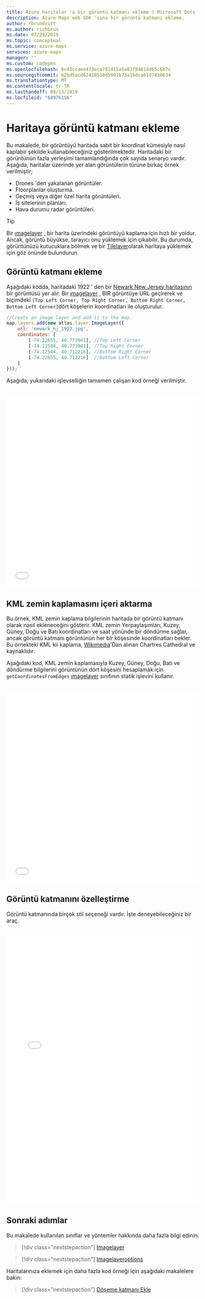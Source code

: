 ```yaml
---
title: Azure haritalar 'a bir görüntü katmanı ekleme | Microsoft Docs
description: Azure Maps web SDK 'sına bir görüntü katmanı ekleme.
author: rbrundritt
ms.author: richbrun
ms.date: 07/29/2019
ms.topic: conceptual
ms.service: azure-maps
services: azure-maps
manager: ''
ms.custom: codepen
ms.openlocfilehash: 6c43ccaee473eca701d15a5a83f84814d65c6b7c
ms.sourcegitcommit: 62bd5acd62418518d5991b73a16dca61d7430634
ms.translationtype: MT
ms.contentlocale: tr-TR
ms.lasthandoff: 08/13/2019
ms.locfileid: "68976156"
---
```

# <a name="add-an-image-layer-to-a-map"></a>Haritaya görüntü katmanı ekleme

Bu makalede, bir görüntüyü haritada sabit bir koordinat kümesiyle nasıl kaplabir şekilde kullanabileceğiniz gösterilmektedir. Haritadaki bir görüntünün fazla yerleşimi tamamlandığında çok sayıda senaryo vardır. Aşağıda, haritalar üzerinde yer alan görüntülerin türüne birkaç örnek verilmiştir;

* Drones 'den yakalanan görüntüler.
* Floorplanlar oluşturma.
* Geçmiş veya diğer özel harita görüntüleri.
* İş sitelerinin planları.
* Hava durumu radar görüntüleri.

> [!TIP]
> Bir [ımagelayer](https://docs.microsoft.com/javascript/api/azure-maps-control/atlas.layer.imagelayer?view=azure-iot-typescript-latest) , bir harita üzerindeki görüntüyü kaplama için hızlı bir yoldur. Ancak, görüntü büyükse, tarayıcı onu yüklemek için çıkabilir. Bu durumda, görüntünüzü kutucuklara bölmek ve bir [Tilelayer](https://docs.microsoft.com/javascript/api/azure-maps-control/atlas.layer.tilelayer?view=azure-iot-typescript-latest)olarak haritaya yüklemek için göz önünde bulundurun.

## <a name="add-an-image-layer"></a>Görüntü katmanı ekleme

Aşağıdaki kodda, haritadaki 1922 ' den bir [Newark New Jersey haritasının](https://www.lib.utexas.edu/maps/historical/newark_nj_1922.jpg) bir görüntüsü yer alır. Bir [ımagelayer](https://docs.microsoft.com/javascript/api/azure-maps-control/atlas.layer.imagelayer?view=azure-iot-typescript-latest) , BIR görüntüye URL geçirerek ve biçimdeki `[Top Left Corner, Top Right Corner, Bottom Right Corner, Bottom Left Corner]`dört köşelerin koordinatları ile oluşturulur.

```javascript
//Create an image layer and add it to the map.
map.layers.add(new atlas.layer.ImageLayer({
    url: 'newark_nj_1922.jpg',
    coordinates: [
        [-74.22655, 40.773941], //Top Left Corner
        [-74.12544, 40.773941], //Top Right Corner
        [-74.12544, 40.712216], //Bottom Right Corner
        [-74.22655, 40.712216]  //Bottom Left Corner
    ]
}));
```

Aşağıda, yukarıdaki işlevselliğin tamamen çalışan kod örneği verilmiştir.

<br/>

<iframe height='500' scrolling='no' title='Basit görüntü katmanı' src='//codepen.io/azuremaps/embed/eQodRo/?height=500&theme-id=0&default-tab=js,result&embed-version=2&editable=true' frameborder='no' allowtransparency='true' allowfullscreen='true' style='width: 100%;'><a href='https://codepen.io'>Codepen</a>'da Azure Maps (<a href='https://codepen.io/azuremaps'>@azuremaps</a>) tarafından bulunan kalem <a href='https://codepen.io/azuremaps/pen/eQodRo/'>basit görüntü katmanına</a> bakın.
</iframe>

## <a name="import-a-kml-ground-overlay"></a>KML zemin kaplamasını içeri aktarma

Bu örnek, KML zemin kaplama bilgilerinin haritada bir görüntü katmanı olarak nasıl ekleneceğini gösterir. KML zemin Yerpaylaşımları, Kuzey, Güney, Doğu ve Batı koordinatları ve saat yönünde bir döndürme sağlar, ancak görüntü katmanı görüntünün her bir köşesinde koordinatları bekler. Bu örnekteki KML kii kaplama, [Wikımedıa](https://commons.wikimedia.org/wiki/File:Chartres.svg/overlay.kml)'Dan alınan Chartres Cathedral ve kaynaklıdır.

Aşağıdaki kod, KML zemin kaplamasıyla Kuzey, Güney, Doğu, Batı ve döndürme bilgilerini görüntünün dört köşesini hesaplamak için `getCoordinatesFromEdges` [ımagelayer](https://docs.microsoft.com/javascript/api/azure-maps-control/atlas.layer.imagelayer?view=azure-iot-typescript-latest) sınıfının statik işlevini kullanır.

<br/>

<iframe height='500' scrolling='no' title='Görüntü katmanı olarak KML zemin kaplaması' src='//codepen.io/azuremaps/embed/EOJgpj/?height=500&theme-id=0&default-tab=js,result&embed-version=2&editable=true' frameborder='no' allowtransparency='true' allowfullscreen='true' style='width: 100%;'>Bkz. Pen <a href='https://codepen.io/azuremaps/pen/EOJgpj/'>KML zemin kaplaması</a> , <a href='https://codepen.io'>codepen</a>üzerinde Azure Maps<a href='https://codepen.io/azuremaps'>@azuremaps</a>() ile görüntü katmanı olarak.
</iframe>

## <a name="customize-an-image-layer"></a>Görüntü katmanını özelleştirme

Görüntü katmanında birçok stil seçeneği vardır. İşte deneyebileceğiniz bir araç.

<br/>

<iframe height='700' scrolling='no' title='Görüntü katmanı seçenekleri' src='//codepen.io/azuremaps/embed/RqOGzx/?height=700&theme-id=0&default-tab=result' frameborder='no' allowtransparency='true' allowfullscreen='true' style='width: 100%;'><a href='https://codepen.io'>Codepen</a>'da Azure Maps (<a href='https://codepen.io/azuremaps'>@azuremaps</a>) tarafından bulunan kalem <a href='https://codepen.io/azuremaps/pen/RqOGzx/'>resim katmanı seçeneklerine</a> bakın.
</iframe>

## <a name="next-steps"></a>Sonraki adımlar

Bu makalede kullanılan sınıflar ve yöntemler hakkında daha fazla bilgi edinin:

> [!div class="nextstepaction"]
> [Imagelayer](https://docs.microsoft.com/javascript/api/azure-maps-control/atlas.layer.imagelayer?view=azure-iot-typescript-latest)

> [!div class="nextstepaction"]
> [Imagelayeroptions](https://docs.microsoft.com/javascript/api/azure-maps-control/atlas.imagelayeroptions?view=azure-iot-typescript-latest)

Haritalarınıza eklemek için daha fazla kod örneği için aşağıdaki makalelere bakın:

> [!div class="nextstepaction"]
> [Döşeme katmanı Ekle](./map-add-tile-layer.md)